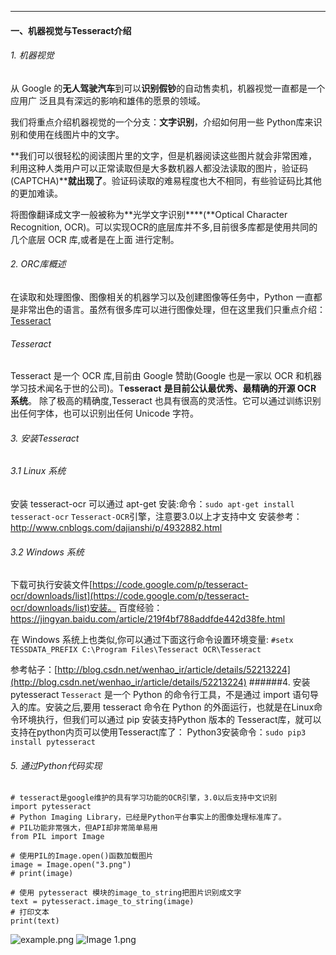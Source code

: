 -----------------
#### 一、机器视觉与Tesseract介绍
###### 1\. 机器视觉

从 Google 的**无人驾驶汽车**到可以**识别假钞**的自动售卖机，机器视觉一直都是一个应用广 泛且具有深远的影响和雄伟的愿景的领域。

我们将重点介绍机器视觉的一个分支：**文字识别**，介绍如何用一些 Python库来识别和使用在线图片中的文字。

**我们可以很轻松的阅读图片里的文字，但是机器阅读这些图片就会非常困难，利用这种人类用户可以正常读取但是大多数机器人都没法读取的图片，验证码 (CAPTCHA)****就出现了**。验证码读取的难易程度也大不相同，有些验证码比其他的更加难读。

将图像翻译成文字一般被称为**光学文字识别****(**Optical Character Recognition, OCR)。可以实现OCR的底层库并不多,目前很多库都是使用共同的几个底层 OCR 库,或者是在上面 进行定制。

###### 2\. ORC库概述

在读取和处理图像、图像相关的机器学习以及创建图像等任务中，Python 一直都是非常出色的语言。虽然有很多库可以进行图像处理，但在这里我们只重点介绍：[Tesseract](https://pypi.python.org/pypi/pytesseract)

###### Tesseract

Tesseract 是一个 OCR 库,目前由 Google 赞助(Google 也是一家以 OCR 和机器学习技术闻名于世的公司)。T**esseract** **是目前公认最优秀、最精确的开源 OCR 系统**。  除了极高的精确度,Tesseract 也具有很高的灵活性。它可以通过训练识别出任何字体，也可以识别出任何 Unicode 字符。

###### 3. 安装Tesseract
###### 3.1 Linux 系统
安装 tesseract-ocr     可以通过 apt-get 安装:命令：`sudo apt-get install tesseract-ocr`
`Tesseract-OCR`引擎，注意要3.0以上才支持中文
安装参考：http://www.cnblogs.com/dajianshi/p/4932882.html
###### 3.2 Windows 系统

下载可执行安装文件[https://code.google.com/p/tesseract-ocr/downloads/list](https://code.google.com/p/tesseract-ocr/downloads/list)安装。
百度经验：https://jingyan.baidu.com/article/219f4bf788addfde442d38fe.html

在 Windows 系统上也类似,你可以通过下面这行命令设置环境变量: `#setx TESSDATA_PREFIX C:\Program Files\Tesseract OCR\Tesseract`

参考帖子：[http://blog.csdn.net/wenhao_ir/article/details/52213224](http://blog.csdn.net/wenhao_ir/article/details/52213224)
######4. 安装pytesseract
`Tesseract` 是一个 Python 的命令行工具，不是通过 import 语句导入的库。安装之后,要用 tesseract 命令在 Python 的外面运行，也就是在Linux命令环境执行，但我们可以通过 pip 安装支持Python 版本的 Tesseract库，就可以支持在python内页可以使用Tesseract库了：
Python3安装命令：`sudo pip3 install pytesseract`

###### 5. 通过Python代码实现
```
# tesseract是google维护的具有学习功能的OCR引擎，3.0以后支持中文识别
import pytesseract
# Python Imaging Library，已经是Python平台事实上的图像处理标准库了。
# PIL功能非常强大，但API却非常简单易用
from PIL import Image

# 使用PIL的Image.open()函数加载图片
image = Image.open("3.png")
# print(image)

# 使用 pytesseract 模块的image_to_string把图片识别成文字
text = pytesseract.image_to_string(image)
# 打印文本
print(text)

```
![example.png](https://upload-images.jianshu.io/upload_images/6591571-9f9aea32bc446ee0.png?imageMogr2/auto-orient/strip%7CimageView2/2/w/1240)
![Image 1.png](https://upload-images.jianshu.io/upload_images/6591571-a575444631bf8a6c.png?imageMogr2/auto-orient/strip%7CimageView2/2/w/1240)






